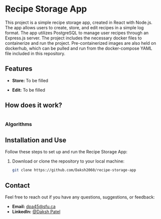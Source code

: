 # Recipe Storage App

This project is a simple recipe storage app, created in React with Node.js. The app allows users to create, store, and edit recipes in a simple log format. The app utilizes PostgreSQL to manage user recipes through an Express.js server. The project includes the necessary docker files to containerize and run the project. Pre-containerized images are also held on dockerhub, which can be pulled and run from the docker-compose YAML file included in this repository. 

## Features

- **Store:** To be filled

- **Edit:** To be filled

## How does it work?

<p align="center">
  <img src="" />
</p>

### Algorithms

## Installation and Use

Follow these steps to set up and run the Recipe Storage App:

1. Download or clone the repository to your local machine:

   ```bash
   git clone https://github.com/Daksh2060/recipe-storage-app
   ```
   
## Contact

Feel free to reach out if you have any questions, suggestions, or feedback:

- **Email:** dpa45@sfu.ca
- **LinkedIn:** [@Daksh Patel](https://www.linkedin.com/in/daksh-patel-956622290/)